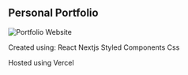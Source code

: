 ## Personal Portfolio
![Portfolio Website](https://i.ibb.co/WgPMpts/image.png)

Created using:
React
Nextjs
Styled Components
Css

Hosted using Vercel
